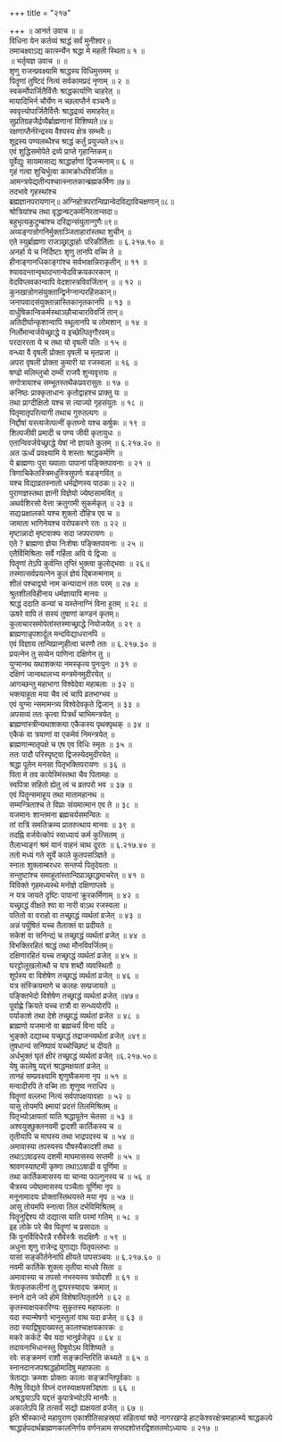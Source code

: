 +++
title = "२१७"

+++
॥ आनर्त उवाच ॥ ॥  
विधिना येन कर्तव्यं श्राद्धं सर्वं मुनीश्वर॥  
तमाचक्ष्वाऽद्य कार्त्स्न्येन श्रद्धा मे महती स्थिता॥ १ ॥  
॥ भर्तृयज्ञ उवाच ॥ ॥  
शृणु राजन्प्रवक्ष्यामि श्राद्धस्य विधिमुत्तमम् ॥  
पितॄणां तुष्टिदं नित्यं सर्वकामप्रदं नृणाम् ॥ २ ॥  
स्वकर्मोपार्जितैर्वित्तैः श्राद्धकार्याणि चाहरेत् ॥  
मायादिभिर्न चौर्येण न च्छलाप्तैर्न वञ्चनैः॥  
स्ववृत्त्योपार्जितैर्वित्तैः श्राद्धद्रव्यं समाहरेत्॥  
सुप्रतिग्रहजैर्द्रव्यैर्ब्राह्मणानां विशिष्यते॥४॥  
रक्षणाप्तैर्नरेन्द्रस्य वैश्यस्य क्षेत्र सम्भवैः॥  
शूद्रस्य पण्यलब्धैश्च श्राद्धं कर्तुं प्रयुज्यते॥५॥  
एवं शुद्धिसमोपेते द्रव्ये प्राप्ते गृहान्तिकम्॥  
पूर्वेद्युः सायमासाद्य श्राद्धार्हाणां द्विजन्मनाम्॥ ६ ॥  
गृहं गत्वा शुचिर्भूत्वा कामक्रोधविवर्जितः॥  
आमन्त्रयेद्यतीन्पश्चात्स्नातकान्ब्रह्मकर्मिणः॥७॥  
तदभावे गृहस्थांश्च  
ब्रह्मज्ञानपरायणान्॥ अग्निहोत्रपरान्विप्रान्वेदविद्याविचक्षणान्॥८॥  
श्रोत्रियांश्च तथा वृद्धान्षट्कर्मनिरतान्सदा॥  
बहुभृत्यकुटुम्बांश्च दरिद्रा्न्संयुतान्गुणैः॥९॥  
अव्यङ्गान्रोगनिर्मुक्ताञ्जिताहारांस्तथा शुचीन् ॥  
एते स्युर्ब्राह्मणा राजञ्छ्राद्धार्हाः परिकीर्तिताः ॥ ६.२१७.१० ॥  
अनर्हा ये च निर्दिष्टाः शृणु तानपि वच्मि ते ॥  
हीनाङ्गानधिकाङ्गांश्च सर्वभाक्षन्निराकृतीन् ॥ ११ ॥  
श्यावदन्तान्वृथादन्तान्वेदविक्रयकारकान् ॥  
वेदविप्लवकान्वापि वेदशास्त्रविवर्जितान् ॥ ॥ १२ ॥  
कुनखान्रोगसंयुक्तान्द्विर्नग्नान्परहिंसकान्॥  
जनापवादसंयुक्तान्नास्तिकानृतकानपि ॥ १३ ॥  
वार्धुषिकान्विकर्मस्थाञ्छौचाचारविवर्जि तान्॥  
अतिदीर्घान्कृशान्वापि स्थूलानपि च लोमशान् ॥ १४ ॥  
निर्लोमान्वर्जयेच्छ्राद्धे य इच्छेत्पितृगौरवम्॥  
परदाररता ये च तथा यो वृषली पतिः ॥ १५ ॥  
वन्ध्या वै वृषली प्रोक्ता वृषली च मृतप्रजा ॥  
अपरा वृषली प्रोक्ता कुमारी या रजस्वला ॥ १६ ॥  
षण्ढो मलिम्लुचो दम्भी राजपै शुन्यवृत्तयः ॥  
सगोत्रायाश्च सम्भूतस्तथैकप्रवरासुतः ॥ १७ ॥  
कनिष्ठः प्राक्कृताधानः कृतोद्वाहश्च प्राक्तु यः ॥  
तथा प्राग्दीक्षितो यश्च स त्याज्यो गृहसंयुतः ॥ १८ ॥  
पितृमातृपरित्यागी तथाच गुरुतल्पगः ॥  
निर्द्दोषां यस्त्यजेत्पत्नीं कृतघ्नो यश्च कर्षुकः ॥ १९ ॥  
शिल्पजीवी प्रमादी च पण्य जीवी कृतायुधः ॥  
एतान्विवर्जयेच्छ्राद्धे येषां नो ज्ञायते कुलम् ॥ ६.२१७.२० ॥  
अत ऊर्ध्वं प्रवक्ष्यामि ये शस्ताः श्राद्धकर्मणि ॥  
ये ब्राह्मणाः पुरा ख्याताः पापानां पङ्क्तिपावनाः ॥ २१ ॥  
त्रिणाचिकेतस्त्रिमधुस्त्रिसुपर्णः षडङ्गवित् ॥  
यश्च विद्याव्रतस्नातो धर्मद्रोणस्य पाठकः॥ २२ ॥  
पुराणज्ञस्तथा ज्ञानी विज्ञेयो ज्येष्ठसामवित् ॥  
अथर्वशिरसो वेत्ता क्रतुगामी सुकर्मकृत् ॥ २३ ॥  
सद्यःप्रक्षालको यश्च शुक्लो दौहित्र एव च ॥  
जामाता भागिनेयश्च परोपकरणे रतः ॥ २२ ॥  
मृष्टान्नादो मृष्टवाक्यः सदा जपपरायणः ॥  
एते ? ब्राह्मणा ज्ञेया निःशेषाः पङ्क्तिपावनाः ॥ २५ ॥  
एतैर्विमिश्रिताः सर्वे गर्हिता अपि ये द्विजाः ॥  
पितॄणां तेऽपि कुर्वन्ति तृप्तिं भुक्त्वा कुलोद्भवाः ॥ २६॥  
तस्मात्सर्वप्रयत्नेन कुलं ज्ञेयं द्बिजन्मनाम् ॥  
शीलं पश्चाद्वयो नाम कन्यादानं ततः परम् ॥ २७ ॥  
श्रुतशीलविहीनाय धर्मज्ञायापि मानवः ॥  
श्राद्धं ददाति कन्यां च यस्तेनाग्निं विना हुतम् ॥ २८ ॥  
ऊषरे वापि तं सस्यं तुषाणां कण्डनं कृतम्॥  
कुलाचारसमोपेतांस्तस्माच्छ्राद्धे नियोजयेत् ॥ २९ ॥  
ब्राह्मणान्नृपशार्दूल मन्दविद्याधरानपि ॥  
एवं विज्ञाय तान्विप्रान्गृहीत्वा चरणौ ततः ॥ ६.२१७.३० ॥  
प्रयत्नेन तु सव्येन पाणिना दक्षिणेन तु ॥  
युग्मानथ यथाशक्त्या नमस्कृत्य पुनःपुनः ॥ ३१ ॥  
दक्षिणं जान्वथालभ्य मन्त्रमेनमुदीरयेत् ॥  
आगच्छन्तु महाभागा विश्वेदेवा महाबलाः ॥ ३२ ॥  
भक्त्याहूता मया चैव त्वं चापि व्रतभाग्भव ॥  
एवं युग्मा न्समामन्त्र्य विश्वेदेवकृते द्विजान् ॥ ३३ ॥  
अपसव्यं ततः कृत्वा पित्रर्थं चाभिमन्त्रयेत् ॥  
ब्राह्मणांस्त्रीन्यथाशक्त्या एकैकस्य पृथक्पृथक् ॥ ३४ ॥  
एकैकं वा त्रयाणां वा एकमेवं निमन्त्रयेत् ॥  
ब्राह्मणान्मातृपक्षे च एष एव विधिः स्मृतः ॥ ३५ ॥  
ततः पादौ परिस्पृष्ट्वा द्विजस्येदमुदीरयेत् ॥  
श्रद्धा पूतेन मनसा पितृभक्तिपरायणः ॥ ३६ ॥  
पिता मे तव कायेस्मिंस्तथा चैव पितामहः ॥  
स्वपित्रा सहितो ह्येतु त्वं च व्रतपरो भव ॥ ३७ ॥  
एवं पितॄन्समाहूय तथा मातामहानथ ॥  
सम्मन्त्रिताश्च ते विप्राः संयमात्मान एव ते ॥ ३८ ॥  
यजमानः शान्तमना ब्रह्मचर्यसमन्वितः ॥  
तां रात्रिं समतिक्रम्य प्रातरुत्थाय मानवः ॥ ३९ ॥  
तदह्नि वर्जयेत्कोपं स्वाध्यायं कर्म कुत्सितम् ॥  
तैलाभ्यङ्गं श्रमं यानं वाहनं चाथ दूरतः ॥ ६.२१७.४० ॥  
ततो मध्यं गते सूर्ये काले कुतपसञ्ज्ञिते ॥  
स्नातः शुक्लाम्बरधरः सन्तर्प्य पितृदेवताः ॥  
सन्तुष्टांश्च समाहूतांस्तान्विप्राञ्छ्राद्धमाचरेत् ॥ ४१ ॥  
विविक्ते गृहमध्यस्थे मनोज्ञे दक्षिणाप्लवे ॥  
न यत्र जायते दृष्टिः पापानां क्रूरकर्मिणाम् ॥ ४२ ॥  
यच्छ्राद्धं वीक्षते श्वा वा नारी वाऽथ रजस्वला ॥  
पतितो वा वराहो वा तच्छ्राद्धं व्यर्थतां व्रजेत् ॥ ४३ ॥  
अन्नं पर्युषितं यच्च तैलाक्तं वा प्रदीयते ॥  
सकेशं वा सनिन्द्यं च तच्छ्राद्धं व्यर्थतां व्रजेत् ॥ ४४ ॥  
विभक्तिरहितं श्राद्धं तथा मौनविवर्जितम्॥  
दक्षिणारहितं यच्च तच्छ्राद्धं व्यर्थतां व्रजेत् ॥ ४५ ॥  
घरट्टोलूखलोत्थौ च यत्र शब्दौ व्यवस्थितौ ॥  
शूर्पस्य वा विशेषेण तच्छ्राद्धं व्यर्थतां व्रजेत् ॥ ४६ ॥  
यत्र संस्क्रियमाणे च कलहः सम्प्रजायते ॥  
पङ्क्तिभेदो विशेषेण तच्छ्राद्धं व्यर्थतां व्रजेत् ॥४७॥  
पूर्वाह्णे क्रियते यच्च रात्रौ वा सन्ध्ययोरपि ॥  
पर्याकाशे तथा देशे तच्छ्राद्धं व्यर्थतां व्रजेत ॥ ४८ ॥  
ब्राह्मणो यजमानो वा ब्रह्मचर्यं विना यदि ॥  
भुङ्क्ते दद्याच्च यच्छ्राद्धं तद्राजन्व्यर्थतां व्रजेत् ॥४९॥  
तुषधान्यं सनिष्पावं यच्चोच्छिष्टं च दीयते ॥  
अर्धभुक्तं घृतं क्षीरं तच्छ्राद्धं व्यर्थतां व्रजेत् ॥६.२१७.५०॥  
येषु कालेषु यद्दत्तं श्राद्धमक्षयतां व्रजेत् ॥  
तानहं सम्प्रवक्ष्यामि शृणुष्वैकमना नृप ॥ ५१ ॥  
मन्वादीरपि ते वच्मि ताः शृणुष्व नराधिप ॥  
पितॄणां वल्लभा नित्यं सर्वपापक्षयावहाः ॥ ५२ ॥  
यासु तोयमपि क्ष्मायां प्रदत्तं तिलमिश्रितम् ॥  
पितृभ्योऽक्षयतां याति श्रद्धापूतेन चेतसा ॥ ५३ ॥  
अश्वयुक्छुक्लनवमी द्वादशी कार्तिकस्य च ॥  
तृतीयापि च माघस्य तथा भाद्रपदस्य च ॥ ५४ ॥  
अमावास्या तपस्यस्य पौषस्यैकादशी तथा ॥  
तथाऽऽषाढस्य दशमी माघमासस्य सप्तमी ॥ ५५ ॥  
श्रावणस्याष्टमी कृष्णा तथाऽऽषाढी व पूर्णिमा ॥  
तथा कार्तिकमासस्य या चान्या फाल्गुनस्य च ॥ ५६ ॥  
चैत्रस्य ज्येष्ठमासस्य पञ्चैताः पूर्णिमा नृप ॥  
मनूनामादयः प्रोक्तास्तिथयस्ते मया नृप ॥ ५७ ॥  
आसु तोयमपि स्नात्वा तिल दर्भविमिश्रितम् ॥  
पितॄनुद्दिश्य यो दद्यात्स याति परमां गतिम् ॥ ५८ ॥  
इह लोके परे चैव पितॄणां च प्रसादतः ॥  
किं पुनर्विविधैरन्नै रसैर्वस्त्रैः सदक्षिणैः ॥ ५९ ॥  
अधुना शृणु राजेन्द्र युगाद्याः पितृवल्लभाः ॥  
यासां सङ्कीर्तनेनापि क्षीयते पापसञ्चयः ॥ ६.२१७.६० ॥  
नवमी कार्तिके शुक्ला तृतीया माधवे सिता ॥  
अमावास्या च तपसो नभस्यस्य त्रयोदशी ॥ ६१ ॥  
त्रेताकृतकलीनां तु द्वापरस्यादयः क्रमात् ॥  
स्नाने दाने जपे होमे विशेषात्पितृतर्पणे ॥ ६२ ॥  
कृतस्याक्षयकारिण्यः सुकृतस्य महाफलाः ॥  
यदा स्यान्मेषगो भानुस्तुलां वाथ यदा व्रजेत् ॥ ६३ ॥  
तदा स्याद्विषुवाख्यस्तु कालश्चाक्षयकारकः ॥  
मकरे कर्कटे चैव यदा भानुर्व्रजेन्नृप ॥ ६४ ॥  
तदायनाभिधानस्तु विषुवोऽथ विशिष्यते ॥  
रवेः सङ्क्रमणं राशौ सङ्क्रान्तिरिति कथ्यते ॥ ६५ ॥  
स्नानदानजपश्राद्धहोमादिषु महाफलाः ॥  
त्रेताद्याः क्रमशः प्रोक्ताः कालाः सङ्क्रान्तिपूर्वकाः ॥  
नैतेषु विद्यते विघ्नं दत्तस्याक्षयसञ्ज्ञिताः ॥ ६६ ॥  
अश्रद्धयाऽपि यद्दत्तं कुपात्रेभ्योऽपि मानवैः ॥  
अकालेऽपि हि तत्सर्वं सद्यो ह्यक्षयतां व्रजेत् ॥ ६७ ॥  
इति श्रीस्कान्दे महापुराण एकाशीतिसाहस्र्यां संहितायां षष्ठे नागरखण्डे हाटकेश्वरक्षेत्रमाहात्म्ये श्राद्धकल्पे श्राद्धार्हपदार्थब्राह्मणकालनिर्णय वर्णनन्नाम सप्तदशोत्तरद्विशततमोऽध्यायः ॥ २१७ ॥